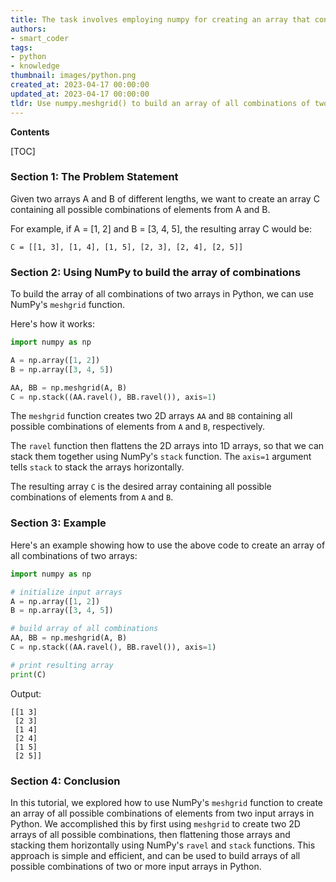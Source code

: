 ```yaml
---
title: The task involves employing numpy for creating an array that contains all possible combinations of two arrays
authors:
- smart_coder
tags:
- python
- knowledge
thumbnail: images/python.png
created_at: 2023-04-17 00:00:00
updated_at: 2023-04-17 00:00:00
tldr: Use numpy.meshgrid() to build an array of all combinations of two arrays in Python.
---
```


**Contents**

[TOC]

### Section 1: The Problem Statement

Given two arrays A and B of different lengths, we want to create an array C containing all possible combinations of elements from A and B.

For example, if A = [1, 2] and B = [3, 4, 5], the resulting array C would be:

```
C = [[1, 3], [1, 4], [1, 5], [2, 3], [2, 4], [2, 5]]
```


### Section 2: Using NumPy to build the array of combinations

To build the array of all combinations of two arrays in Python, we can use NumPy's `meshgrid` function. 

Here's how it works:

```python
import numpy as np

A = np.array([1, 2])
B = np.array([3, 4, 5])

AA, BB = np.meshgrid(A, B)
C = np.stack((AA.ravel(), BB.ravel()), axis=1)
```

The `meshgrid` function creates two 2D arrays `AA` and `BB` containing all possible combinations of elements from `A` and `B`, respectively.

The `ravel` function then flattens the 2D arrays into 1D arrays, so that we can stack them together using NumPy's `stack` function. The `axis=1` argument tells `stack` to stack the arrays horizontally.

The resulting array `C` is the desired array containing all possible combinations of elements from `A` and `B`.


### Section 3: Example

Here's an example showing how to use the above code to create an array of all combinations of two arrays:

```python
import numpy as np

# initialize input arrays
A = np.array([1, 2])
B = np.array([3, 4, 5])

# build array of all combinations
AA, BB = np.meshgrid(A, B)
C = np.stack((AA.ravel(), BB.ravel()), axis=1)

# print resulting array
print(C)
```

Output:
```
[[1 3]
 [2 3]
 [1 4]
 [2 4]
 [1 5]
 [2 5]]
```


### Section 4: Conclusion

In this tutorial, we explored how to use NumPy's `meshgrid` function to create an array of all possible combinations of elements from two input arrays in Python. We accomplished this by first using `meshgrid` to create two 2D arrays of all possible combinations, then flattening those arrays and stacking them horizontally using NumPy's `ravel` and `stack` functions. This approach is simple and efficient, and can be used to build arrays of all possible combinations of two or more input arrays in Python.
